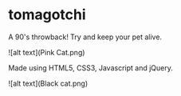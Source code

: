 # tomagotchi

A 90's throwback! Try and keep your pet alive.

![alt text](Pink Cat.png)

Made using HTML5, CSS3, Javascript and jQuery.

![alt text](Black cat.png)